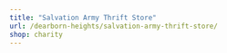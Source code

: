 ```yaml
---
title: "Salvation Army Thrift Store"
url: /dearborn-heights/salvation-army-thrift-store/
shop: charity
---
```

